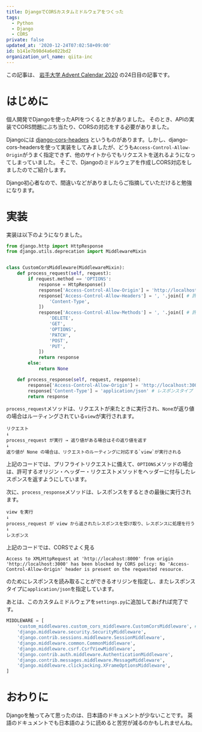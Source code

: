 ```yaml
---
title: DjangoでCORSカスタムミドルウェアをつくった
tags:
  - Python
  - Django
  - CORS
private: false
updated_at: '2020-12-24T07:02:58+09:00'
id: b141e7b98d4a6e022bd2
organization_url_name: qiita-inc
---
```

この記事は、 [岩手大学 Advent Calendar 2020](https://qiita.com/advent-calendar/2020/iwate-u) の24日目の記事です。

# はじめに
個人開発でDjangoを使ったAPIをつくるときがありました。
そのとき、APIの実装でCORS問題にぶち当たり、CORSの対応をする必要がありました。

Djangoには [django-cors-headers](https://github.com/adamchainz/django-cors-headers) というものがあります。しかし、django-cors-headersを使って実装をしてみましたが、どうも`Access-Control-Allow-Origin`がうまく指定できず、他のサイトからでもリクエストを送れるようになってしまっていました。
そこで、Djangoのミドルウェアを作成しCORS対応をしましたのでご紹介します。

Django初心者なので、間違いなどがありましたらご指摘していただけると勉強になります。

# 実装

実装は以下のようになりました。

```py:custom_middlewares/custom_cors_middleware.py
from django.http import HttpResponse
from django.utils.deprecation import MiddlewareMixin


class CustomCorsMiddleware(MiddlewareMixin):
    def process_request(self, request):
        if request.method == 'OPTIONS':
            response = HttpResponse()
            response['Access-Control-Allow-Origin'] = 'http://localhost:3000' # クライアントのオリジン
            response['Access-Control-Allow-Headers'] = ', '.join([ # 許可するHeaderを追加
                'Content-Type',
            ])
            response['Access-Control-Allow-Methods'] = ', '.join([ # 許可するリクエストメソッドを追加
                'DELETE',
                'GET',
                'OPTIONS',
                'PATCH',
                'POST',
                'PUT',
            ])
            return response
        else:
            return None

    def process_response(self, request, response):
        response['Access-Control-Allow-Origin'] = 'http://localhost:3000' # レスポンスを読み取ることができるオリジン
        response['Content-Type'] = 'application/json' # レスポンスタイプ
        return response
```

`process_request`メソッドは、リクエストが来たときに実行され、`None`が返り値の場合はルーティングされている`view`が実行されます。

```
リクエスト
↓
process_request が実行 → 返り値がある場合はその返り値を返す
↓
返り値が None の場合は、リクエストのルーティングに対応する`view`が実行される
```

上記のコードでは、プリフライトリクエストに備えて、`OPTIONS`メソッドの場合は、許可するオリジン・ヘッダー・リクエストメソッドをヘッダーに付与したレスポンスを返すようにしています。

次に、`process_response`メソッドは、レスポンスをするときの最後に実行されます。

```
view を実行
↓
process_request が view から返されたレスポンスを受け取り、レスポンスに処理を行う
↓
レスポンス
```

上記のコードでは、CORSでよく見る

`Access to XMLHttpRequest at 'http://locahost:8000' from origin 'http://localhost:3000' has been blocked by CORS policy: No 'Access-Control-Allow-Origin' header is present on the requested resource.`

のためにレスポンスを読み取ることができるオリジンを指定し、またレスポンスタイプに`application/json`を指定しています。

あとは、このカスタムミドルウェアを`settings.py`に追加してあげれば完了です。

```py:your_application_name/settings.py
MIDDLEWARE = [
    'custom_middlewares.custom_cors_middleware.CustomCorsMiddleware', # 追加
    'django.middleware.security.SecurityMiddleware',
    'django.contrib.sessions.middleware.SessionMiddleware',
    'django.middleware.common.CommonMiddleware',
    'django.middleware.csrf.CsrfViewMiddleware',
    'django.contrib.auth.middleware.AuthenticationMiddleware',
    'django.contrib.messages.middleware.MessageMiddleware',
    'django.middleware.clickjacking.XFrameOptionsMiddleware',
]
```

# おわりに
Djangoを触ってみて思ったのは、日本語のドキュメントが少ないことです。
英語のドキュメントでも日本語のように読めると苦労が減るのかもしれませんね。

